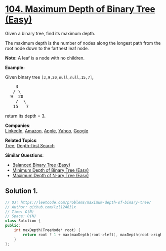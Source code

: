 # [104. Maximum Depth of Binary Tree (Easy)](https://leetcode.com/problems/maximum-depth-of-binary-tree/)

<p>Given a binary tree, find its maximum depth.</p>

<p>The maximum depth is the number of nodes along the longest path from the root node down to the farthest leaf node.</p>

<p><strong>Note:</strong>&nbsp;A leaf is a node with no children.</p>

<p><strong>Example:</strong></p>

<p>Given binary tree <code>[3,9,20,null,null,15,7]</code>,</p>

<pre>    3
   / \
  9  20
    /  \
   15   7</pre>

<p>return its depth = 3.</p>


**Companies**:  
[LinkedIn](https://leetcode.com/company/linkedin), [Amazon](https://leetcode.com/company/amazon), [Apple](https://leetcode.com/company/apple), [Yahoo](https://leetcode.com/company/yahoo), [Google](https://leetcode.com/company/google)

**Related Topics**:  
[Tree](https://leetcode.com/tag/tree/), [Depth-first Search](https://leetcode.com/tag/depth-first-search/)

**Similar Questions**:
* [Balanced Binary Tree (Easy)](https://leetcode.com/problems/balanced-binary-tree/)
* [Minimum Depth of Binary Tree (Easy)](https://leetcode.com/problems/minimum-depth-of-binary-tree/)
* [Maximum Depth of N-ary Tree (Easy)](https://leetcode.com/problems/maximum-depth-of-n-ary-tree/)

## Solution 1.

```cpp
// OJ: https://leetcode.com/problems/maximum-depth-of-binary-tree/
// Author: github.com/lzl124631x
// Time: O(N)
// Space: O(N)
class Solution {
public:
    int maxDepth(TreeNode* root) {
        return root ? 1 + max(maxDepth(root->left), maxDepth(root->right)) : 0;
    }
};
```